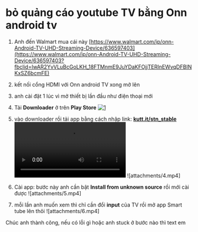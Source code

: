 # bỏ quảng cáo youtube TV bằng Onn android tv
1. Anh đến Walmart mua cái này [https://www.walmart.com/ip/onn-Android-TV-UHD-Streaming-Device/636597403](https://www.walmart.com/ip/onn-Android-TV-UHD-Streaming-Device/636597403?fbclid=IwAR2YvVLuBcGoLKH_18FTMnmE9JuYDaKFOjjTERInEWvqDFBINKxSZ6bcmFE)


2. kết nối cổng HDMI với Onn android TV xong mở lên
3. anh cài đặt 1 lúc vì mở thiết bị lần đầu như điện thoại mới
4. Tải **Downloader** ở trên **Play Store**
[![1](https://img.youtube.com/vi/mY5xH_BeMz8/0.jpg)](https://www.youtube.com/watch?v=mY5xH_BeMz8)
5. vào downloader rồi tải app bằng cách nhập link: **[kutt.it/stn_stable](http://kutt.it/stn_stable?fbclid=IwAR3UQkEy4A-iYrQS3AMaG7JTYlAzdI3bfqrl-XSUs6iP8t67Tp6hnTupP68)**
![attachments/3.mp4](attachments/3.mp4)
![attachments/4.mp4]
6. Cài app: bước này anh cần bật **Install from unknown source** rồi mới cài được
![attachments/5.mp4]
7. mỗi lần anh muốn xem thì chỉ cần đổi **input** của TV rồi mở app Smart tube lên thôi
![attachments/6.mp4]

Chúc anh thành công, nếu có lỗi gì hoặc anh stuck ở bước nào thì text em 
